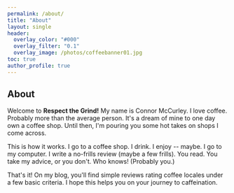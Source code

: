 ```yaml
---
permalink: /about/
title: "About"
layout: single
header:
  overlay_color: "#000"
  overlay_filter: "0.1"
  overlay_image: /photos/coffeebanner01.jpg
toc: true
author_profile: true
---
```


## About

Welcome to **Respect the Grind!**  My name is Connor McCurley.  I love coffee.  Probably more than the average person.  It's a dream of mine to one day own a coffee shop.  Until then, I'm pouring you some hot takes on shops I come across. 

This is how it works. I go to a coffee shop.  I drink.  I enjoy -- maybe.  I go to my computer.  I write a no-frills review (maybe a few frills).  You read.  You take my advice, or you don't.  Who knows!  (Probably you.)

That's it!  On my blog, you'll find simple reviews rating coffee locales under a few basic criteria. I hope this helps you on your journey to caffeination. 

